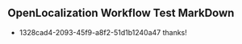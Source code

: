 ## OpenLocalization Workflow Test MarkDown
* 1328cad4-2093-45f9-a8f2-51d1b1240a47 thanks!

<!--HONumber=Aug16_HO2-->


